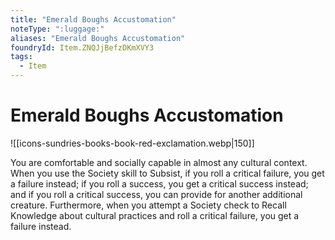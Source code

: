 ```yaml
---
title: "Emerald Boughs Accustomation"
noteType: ":luggage:"
aliases: "Emerald Boughs Accustomation"
foundryId: Item.ZNQJjBefzDKmXVY3
tags:
  - Item
---
```


# Emerald Boughs Accustomation
![[icons-sundries-books-book-red-exclamation.webp|150]]

You are comfortable and socially capable in almost any cultural context. When you use the Society skill to Subsist, if you roll a critical failure, you get a failure instead; if you roll a success, you get a critical success instead; and if you roll a critical success, you can provide for another additional creature. Furthermore, when you attempt a Society check to Recall Knowledge about cultural practices and roll a critical failure, you get a failure instead.
